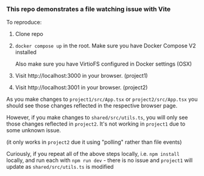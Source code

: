 ### This repo demonstrates a file watching issue with Vite


To reproduce:

1. Clone repo
2. `docker compose up` in the root. Make sure you have Docker Compose V2 installed

    Also make sure you have VirtioFS configured in Docker settings (OSX)
3. Visit http://localhost:3000 in your browser. (project1)
4. Visit http://localhost:3001 in your browser. (project2)


As you make changes to `project1/src/App.tsx` or `project2/src/App.tsx` you should see those changes reflected in the respective browser page.

However, if you make changes to `shared/src/utils.ts`, you will only see those changes reflected in `project2`. It's not working in `project1` due to some unknown issue.

(it only works in `project2` due it using "polling" rather than file events)


Curiously, if you repeat all of the above steps locally, i.e. `npm install` locally, and run each with `npm run dev` - there is no issue and `project1` will update as `shared/src/utils.ts` is modified
